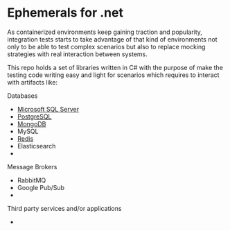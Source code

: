 # Ephemerals for .net

As containerized environments keep gaining traction and popularity, integration tests starts to take advantage 
of that kind of environments not only to be able to test complex scenarios but also to replace mocking strategies with real interaction between systems.

This repo holds a set of libraries written in C# with the purpose of make the testing code writing easy and light for scenarios which requires to interact with artifacts like:

Databases

- [Microsoft SQL Server](https://github.com/paranoid-software/ephemerals.net/tree/main/mssql)
- [PostgreSQL](https://github.com/paranoid-software/ephemerals.net/tree/main/postgresql)
- [MongoDB](https://github.com/paranoid-software/ephemerals.net/tree/main/mongodb)
- MySQL
- [Redis](https://github.com/paranoid-software/ephemerals.net/tree/main/redis)
- Elasticsearch
- 

Message Brokers

- RabbitMQ
- Google Pub/Sub
-

Third party services and/or applications

- 
